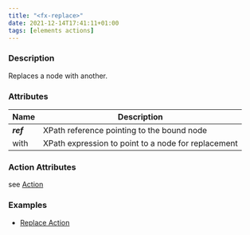 ```yaml
---
title: "<fx-replace>"
date: 2021-12-14T17:41:11+01:00
tags: [elements actions]
---
```


### Description

Replaces a node with another.

### Attributes

| Name | Description |
|------|-------------|
| ***ref*** | XPath reference pointing to the bound node | - |
| with | XPath expression to point to a node for replacement |


### Action Attributes

see [Action](../demo/actions.html)

### Examples

* [Replace Action](../demo/fx-replace.html)



